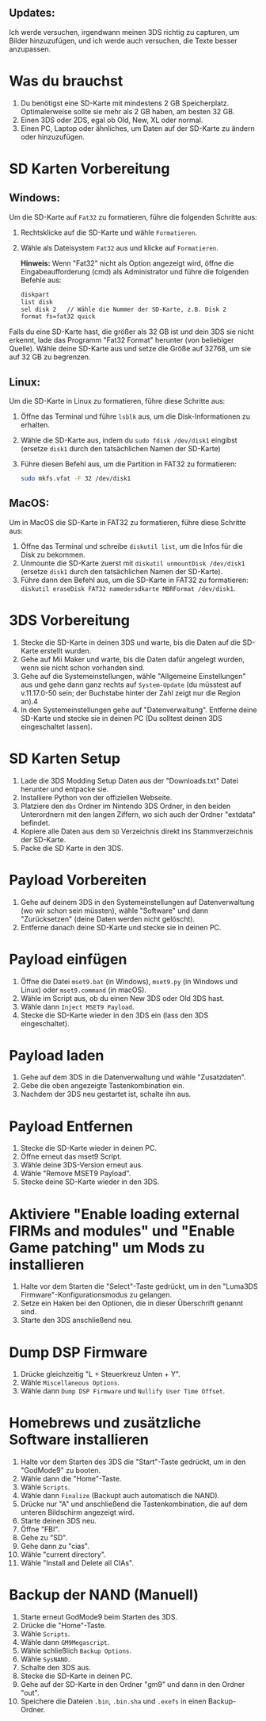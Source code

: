 ## Updates:

Ich werde versuchen, irgendwann meinen 3DS richtig zu capturen, um Bilder hinzuzufügen, und ich werde auch versuchen, die Texte besser anzupassen.


# Was du brauchst

1. Du benötigst eine SD-Karte mit mindestens 2 GB Speicherplatz. Optimalerweise sollte sie mehr als 2 GB haben, am besten 32 GB.
2. Einen 3DS oder 2DS, egal ob Old, New, XL oder normal.
3. Einen PC, Laptop oder ähnliches, um Daten auf der SD-Karte zu ändern oder hinzuzufügen.

# SD Karten Vorbereitung

## Windows:

Um die SD-Karte auf `Fat32` zu formatieren, führe die folgenden Schritte aus:

1. Rechtsklicke auf die SD-Karte und wähle `Formatieren`.
2. Wähle als Dateisystem `Fat32` aus und klicke auf `Formatieren`. 
   
   **Hinweis:** Wenn "Fat32" nicht als Option angezeigt wird, öffne die Eingabeaufforderung (cmd) als Administrator und führe die folgenden Befehle aus:

   ```sh
   diskpart
   list disk
   sel disk 2   // Wähle die Nummer der SD-Karte, z.B. Disk 2
   format fs=fat32 quick

Falls du eine SD-Karte hast, die größer als 32 GB ist und dein 3DS sie nicht erkennt, lade das Programm "Fat32 Format" herunter (von beliebiger Quelle). Wähle deine SD-Karte aus und setze die Größe auf 32768, um sie auf 32 GB zu begrenzen.

## Linux:

Um die SD-Karte in Linux zu formatieren, führe diese Schritte aus:

1. Öffne das Terminal und führe `lsblk` aus, um die Disk-Informationen zu erhalten.
2. Wähle die SD-Karte aus, indem du `sudo fdisk /dev/disk1` eingibst (ersetze `disk1` durch den tatsächlichen Namen der SD-Karte)
3. Führe diesen Befehl aus, um die Partition in FAT32 zu formatieren:

   ```bash
   sudo mkfs.vfat -F 32 /dev/disk1

## MacOS:

Um in MacOS die SD-Karte in FAT32 zu formatieren, führe diese Schritte aus:

1. Öffne das Terminal und schreibe `diskutil list`, um die Infos für die Disk zu bekommen.
2. Unmounte die SD-Karte zuerst mit `diskutil unmountDisk /dev/disk1` (ersetze `disk1` durch den tatsächlichen Namen der SD-Karte).
3. Führe dann den Befehl aus, um die SD-Karte in FAT32 zu formatieren: `diskutil eraseDisk FAT32 namedersdkarte MBRFormat /dev/disk1`.

# 3DS Vorbereitung

1. Stecke die SD-Karte in deinen 3DS und warte, bis die Daten auf die SD-Karte erstellt wurden.
2. Gehe auf Mii Maker und warte, bis die Daten dafür angelegt wurden, wenn sie nicht schon vorhanden sind.
3. Gehe auf die Systemeinstellungen, wähle "Allgemeine Einstellungen" aus und gehe dann ganz rechts auf `System-Update` (du müsstest auf v.11.17.0-50 sein; der Buchstabe hinter der Zahl zeigt nur die Region an).4
4. In den Systemeinstellungen gehe auf "Datenverwaltung". Entferne deine SD-Karte und stecke sie in deinen PC (Du solltest deinen 3DS eingeschaltet lassen).

# SD Karten Setup

1. Lade die 3DS Modding Setup Daten aus der "Downloads.txt" Datei herunter und entpacke sie.
2. Installiere Python von der offiziellen Webseite.
3. Platziere den `dbs` Ordner im Nintendo 3DS Ordner, in den beiden Unterordnern mit den langen Ziffern, wo sich auch der Ordner "extdata" befindet.
4. Kopiere alle Daten aus dem `SD` Verzeichnis direkt ins Stammverzeichnis der SD-Karte.
5. Packe die SD Karte in den 3DS.

# Payload Vorbereiten

1. Gehe auf deinem 3DS in den Systemeinstellungen auf Datenverwaltung (wo wir schon sein müssten), wähle "Software" und dann "Zurücksetzen" (deine Daten werden nicht gelöscht).
2. Entferne danach deine SD-Karte und stecke sie in deinen PC.

# Payload einfügen

1. Öffne die Datei `mset9.bat` (in Windows), `mset9.py` (in Windows und Linux) oder `mset9.command` (in macOS).
2. Wähle im Script aus, ob du einen New 3DS oder Old 3DS hast.
3. Wähle dann `Inject MSET9 Payload`.
4. Stecke die SD-Karte wieder in den 3DS ein (lass den 3DS eingeschaltet).

# Payload laden

1. Gehe auf dem 3DS in die Datenverwaltung und wähle "Zusatzdaten".
2. Gebe die oben angezeigte Tastenkombination ein.
3. Nachdem der 3DS neu gestartet ist, schalte ihn aus.

# Payload Entfernen

1. Stecke die SD-Karte wieder in deinen PC.
2. Öffne erneut das mset9 Script.
3. Wähle deine 3DS-Version erneut aus.
4. Wähle "Remove MSET9 Payload".
5. Stecke deine SD-Karte wieder in den 3DS.

# Aktiviere "Enable loading external FIRMs and modules" und "Enable Game patching" um Mods zu installieren

1. Halte vor dem Starten die "Select"-Taste gedrückt, um in den "Luma3DS Firmware"-Konfigurationsmodus zu gelangen.
2. Setze ein Haken bei den Optionen, die in dieser Überschrift genannt sind.
3. Starte den 3DS anschließend neu.

# Dump DSP Firmware

1. Drücke gleichzeitig "L + Steuerkreuz Unten + Y".
2. Wähle `Miscellaneous Options`.
3. Wähle dann `Dump DSP Firmware` und `Nullify User Time Offset`.

# Homebrews und zusätzliche Software installieren

1. Halte vor dem Starten des 3DS die "Start"-Taste gedrückt, um in den "GodMode9" zu booten.
2. Wähle dann die "Home"-Taste.
3. Wähle `Scripts`.
4. Wähle dann `Finalize` (Backupt auch automatisch die NAND).
5. Drücke nur "A" und anschließend die Tastenkombination, die auf dem unteren Bildschirm angezeigt wird.
6. Starte deinen 3DS neu.
7. Öffne "FBI".
8. Gehe zu "SD".
9. Gehe dann zu "cias".
10. Wähle "current directory".
11. Wähle "Install and Delete all CIAs".

# Backup der NAND (Manuell)

1. Starte erneut GodMode9 beim Starten des 3DS.
2. Drücke die "Home"-Taste.
3. Wähle `Scripts`.
4. Wähle dann `GM9Megascript`.
5. Wähle schließlich `Backup Options`.
6. Wähle `SysNAND`.
7. Schalte den 3DS aus.
8. Stecke die SD-Karte in deinen PC.
9. Gehe auf der SD-Karte in den Ordner "gm9" und dann in den Ordner "out".
10. Speichere die Dateien `.bin`, `.bin.sha` und `.exefs` in einen Backup-Ordner.




